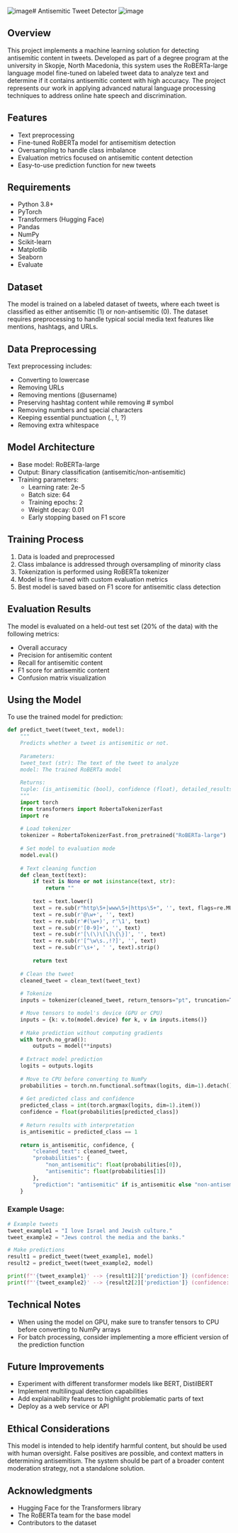 ![image](https://github.com/user-attachments/assets/784386ce-e765-45c2-ac98-f14ab1f687bd)# Antisemitic Tweet Detector
![image](https://github.com/user-attachments/assets/3b226116-4b98-490e-a190-ebc9f75dff47)

## Overview
This project implements a machine learning solution for detecting antisemitic content in tweets.
Developed as part of a degree program at the university in Skopje, North Macedonia, this system uses the RoBERTa-large language model
fine-tuned on labeled tweet data to analyze text and determine if it contains antisemitic content with high accuracy.
The project represents our work in applying advanced natural language processing techniques to address online hate speech and discrimination.

## Features
- Text preprocessing
- Fine-tuned RoBERTa model for antisemitism detection 
- Oversampling to handle class imbalance
- Evaluation metrics focused on antisemitic content detection
- Easy-to-use prediction function for new tweets

## Requirements
- Python 3.8+
- PyTorch
- Transformers (Hugging Face)
- Pandas
- NumPy
- Scikit-learn
- Matplotlib
- Seaborn
- Evaluate

## Dataset
The model is trained on a labeled dataset of tweets, where each tweet is classified as either antisemitic (1) or non-antisemitic (0).
The dataset requires preprocessing to handle typical social media text features like mentions, hashtags, and URLs.

## Data Preprocessing
Text preprocessing includes:
- Converting to lowercase
- Removing URLs
- Removing mentions (@username)
- Preserving hashtag content while removing # symbol
- Removing numbers and special characters
- Keeping essential punctuation (., !, ?)
- Removing extra whitespace

## Model Architecture
- Base model: RoBERTa-large
- Output: Binary classification (antisemitic/non-antisemitic)
- Training parameters:
  - Learning rate: 2e-5
  - Batch size: 64
  - Training epochs: 2
  - Weight decay: 0.01
  - Early stopping based on F1 score

## Training Process
1. Data is loaded and preprocessed
2. Class imbalance is addressed through oversampling of minority class
3. Tokenization is performed using RoBERTa tokenizer
4. Model is fine-tuned with custom evaluation metrics
5. Best model is saved based on F1 score for antisemitic class detection

## Evaluation Results
The model is evaluated on a held-out test set (20% of the data) with the following metrics:
- Overall accuracy
- Precision for antisemitic content
- Recall for antisemitic content
- F1 score for antisemitic content
- Confusion matrix visualization

## Using the Model
To use the trained model for prediction:

```python
def predict_tweet(tweet_text, model):
    """
    Predicts whether a tweet is antisemitic or not.
    
    Parameters:
    tweet_text (str): The text of the tweet to analyze
    model: The trained RoBERTa model
    
    Returns:
    tuple: (is_antisemitic (bool), confidence (float), detailed_results (dict))
    """
    import torch
    from transformers import RobertaTokenizerFast
    import re
    
    # Load tokenizer
    tokenizer = RobertaTokenizerFast.from_pretrained("RoBERTa-large")
    
    # Set model to evaluation mode
    model.eval()
    
    # Text cleaning function
    def clean_text(text):
        if text is None or not isinstance(text, str):
            return ""
        
        text = text.lower()
        text = re.sub(r"http\S+|www\S+|https\S+", '', text, flags=re.MULTILINE)
        text = re.sub(r'@\w+', '', text)
        text = re.sub(r'#(\w+)', r'\1', text)
        text = re.sub(r'[0-9]+', '', text)
        text = re.sub(r'[\(\)\[\]\{\}]', '', text)
        text = re.sub(r'[^\w\s.,!?]', '', text)
        text = re.sub(r'\s+', ' ', text).strip()
        
        return text
    
    # Clean the tweet
    cleaned_tweet = clean_text(tweet_text)
    
    # Tokenize
    inputs = tokenizer(cleaned_tweet, return_tensors="pt", truncation=True, padding=True)

    # Move tensors to model's device (GPU or CPU)
    inputs = {k: v.to(model.device) for k, v in inputs.items()}
    
    # Make prediction without computing gradients
    with torch.no_grad():
        outputs = model(**inputs)
    
    # Extract model prediction
    logits = outputs.logits
    
    # Move to CPU before converting to NumPy
    probabilities = torch.nn.functional.softmax(logits, dim=1).detach().cpu().numpy()[0]
    
    # Get predicted class and confidence
    predicted_class = int(torch.argmax(logits, dim=1).item())
    confidence = float(probabilities[predicted_class])
    
    # Return results with interpretation
    is_antisemitic = predicted_class == 1
    
    return is_antisemitic, confidence, {
        "cleaned_text": cleaned_tweet,
        "probabilities": {
            "non_antisemitic": float(probabilities[0]),
            "antisemitic": float(probabilities[1])
        },
        "prediction": "antisemitic" if is_antisemitic else "non-antisemitic"
    }
```

### Example Usage:
```python
# Example tweets
tweet_example1 = "I love Israel and Jewish culture."
tweet_example2 = "Jews control the media and the banks."

# Make predictions
result1 = predict_tweet(tweet_example1, model)
result2 = predict_tweet(tweet_example2, model)

print(f"'{tweet_example1}' --> {result1[2]['prediction']} (confidence: {result1[1]:.2%})")
print(f"'{tweet_example2}' --> {result2[2]['prediction']} (confidence: {result2[1]:.2%})")
```

## Technical Notes
- When using the model on GPU, make sure to transfer tensors to CPU before converting to NumPy arrays
- For batch processing, consider implementing a more efficient version of the prediction function

## Future Improvements
- Experiment with different transformer models like BERT, DistilBERT
- Implement multilingual detection capabilities
- Add explainability features to highlight problematic parts of text
- Deploy as a web service or API

## Ethical Considerations
This model is intended to help identify harmful content, but should be used with human oversight.
False positives are possible, and context matters in determining antisemitism.
The system should be part of a broader content moderation strategy, not a standalone solution.

## Acknowledgments
- Hugging Face for the Transformers library
- The RoBERTa team for the base model
- Contributors to the dataset
